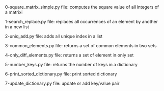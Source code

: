 0-square_matrix_simple.py file: computes the square value of all integers of a matrixi

1-search_replace.py file: replaces all occurrences of an element by another in a new list

2-uniq_add.py file: adds all unique index in a list

3-common_elements.py file: returns a set of common elements in two sets

4-only_diff_elements.py file: returns a set of element in only set

5-number_keys.py file: returns the number of keys in a dictionary

6-print_sorted_dictionary.py file: print sorted dictionary

7-update_dictionary.py file: update or add key/value pair
